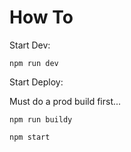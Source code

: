 # How To

Start Dev:

```
npm run dev
```

Start Deploy:

Must do a prod build first...

```
npm run buildy

npm start
```
